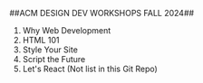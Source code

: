 ##ACM DESIGN DEV WORKSHOPS FALL 2024##

1) Why Web Development
2) HTML 101
3) Style Your Site
4) Script the Future
5) Let's React (Not list in this Git Repo)
